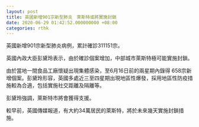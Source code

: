 ```yaml
---
layout: post
title: 英國新增901宗新型肺炎　萊斯特或將實施封鎖
date: 2020-06-29 01:42:52.000000000 +08:00
categories: rthk
---
```


英國新增901宗新型肺炎病例，累計確診311151宗。

英國內政大臣彭黛玲表示，由於確診個案增加，中部城市萊斯特極可能實施封鎖。

由於當地一間食品工廠懷疑出現集體感染，至6月16日前的兩星期內錄得  658宗新增個案。彭黛玲形容，英國多處近三至四星期出現地區性爆發，採用地區性防疫措施較為合適，包括實施社交距離及隔離等。

彭黛玲強調，萊斯特市將會獲得支援。

較早前，英國傳媒報道，有大約34萬居民的萊斯特，將於未來幾天實施封鎖措施。
